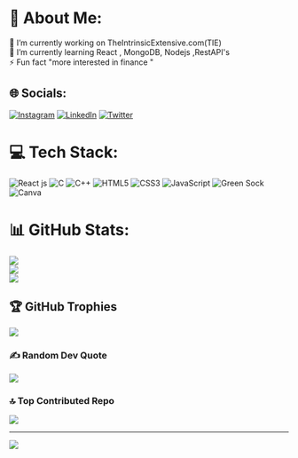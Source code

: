 # 💫 About Me:
🔭 I’m currently working on TheIntrinsicExtensive.com(TIE)<br>🌱 I’m currently learning React , MongoDB, Nodejs ,RestAPI's<br>⚡ Fun fact "more interested in finance "


## 🌐 Socials:
[![Instagram](https://img.shields.io/badge/Instagram-%23E4405F.svg?logo=Instagram&logoColor=white)](https://instagram.com/anii_.ket) [![LinkedIn](https://img.shields.io/badge/LinkedIn-%230077B5.svg?logo=linkedin&logoColor=white)](https://linkedin.com/in/aniket-vishwakarma-7585831aa) [![Twitter](https://img.shields.io/badge/Twitter-%231DA1F2.svg?logo=Twitter&logoColor=white)](https://twitter.com/Aniketvish0) 

# 💻 Tech Stack:
![React js](https://img.shields.io/badge/-ReactJs-61DAFB?logo=react&logoColor=white&style=for-the-badge)
![C](https://img.shields.io/badge/c-%2300599C.svg?style=for-the-badge&logo=c&logoColor=white) ![C++](https://img.shields.io/badge/c++-%2300599C.svg?style=for-the-badge&logo=c%2B%2B&logoColor=white) ![HTML5](https://img.shields.io/badge/html5-%23E34F26.svg?style=for-the-badge&logo=html5&logoColor=white) ![CSS3](https://img.shields.io/badge/css3-%231572B6.svg?style=for-the-badge&logo=css3&logoColor=white) ![JavaScript](https://img.shields.io/badge/javascript-%23323330.svg?style=for-the-badge&logo=javascript&logoColor=%23F7DF1E) ![Green Sock](https://img.shields.io/badge/green%20sock-88CE02?style=for-the-badge&logo=greensock&logoColor=white) ![Canva](https://img.shields.io/badge/Canva-%2300C4CC.svg?style=for-the-badge&logo=Canva&logoColor=white)
# 📊 GitHub Stats:
![](https://github-readme-stats.vercel.app/api?username=Ingenious0&theme=dark&hide_border=false&include_all_commits=false&count_private=false)<br/>
![](https://github-readme-streak-stats.herokuapp.com/?user=Ingenious0&theme=dark&hide_border=false)<br/>
![](https://github-readme-stats.vercel.app/api/top-langs/?username=Ingenious0&theme=dark&hide_border=false&include_all_commits=false&count_private=false&layout=compact)

## 🏆 GitHub Trophies
![](https://github-profile-trophy.vercel.app/?username=Ingenious0&theme=radical&no-frame=false&no-bg=true&margin-w=4)

### ✍️ Random Dev Quote
![](https://quotes-github-readme.vercel.app/api?type=horizontal&theme=merko)

### 🔝 Top Contributed Repo
![](https://github-contributor-stats.vercel.app/api?username=Aniketvish0&limit=5&theme=dark&combine_all_yearly_contributions=true)

---
[![](https://visitcount.itsvg.in/api?id=Aniketvish0&icon=0&color=0)](https://visitcount.itsvg.in)

<!-- Proudly created with GPRM ( https://gprm.itsvg.in ) -->
